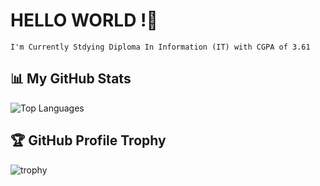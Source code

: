 # HELLO WORLD !👋
```
I'm Currently Stdying Diploma In Information (IT) with CGPA of 3.61
```
## 📊 My GitHub Stats
![Top Languages](https://github-readme-stats.vercel.app/api/top-langs/?username=cuanhei&layout=compact&theme=radical)
## 🏆 GitHub Profile Trophy
![trophy](https://github-profile-trophy.vercel.app/?username=cuanhei&theme=gruvbox)
